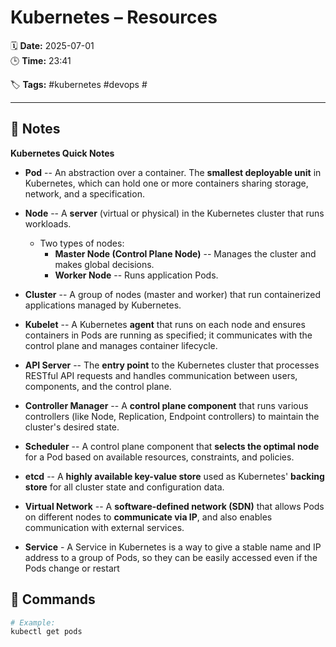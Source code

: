 # Kubernetes – Resources

🗓️ **Date:** 2025-07-01  
🕒 **Time:** 23:41  

🏷️ **Tags:** #kubernetes #devops # 

---

## 📝 Notes

**Kubernetes Quick Notes**

- **Pod** -- An abstraction over a container. The **smallest deployable
  unit** in Kubernetes, which can hold one or more containers sharing
  storage, network, and a specification.

- **Node** -- A **server** (virtual or physical) in the Kubernetes
  cluster that runs workloads.
  - Two types of nodes:
    - **Master Node (Control Plane Node)** -- Manages the cluster and
      makes global decisions.
    - **Worker Node** -- Runs application Pods.

- **Cluster** -- A group of nodes (master and worker) that run
  containerized applications managed by Kubernetes.

- **Kubelet** -- A Kubernetes **agent** that runs on each node and
  ensures containers in Pods are running as specified; it communicates
  with the control plane and manages container lifecycle.

- **API Server** -- The **entry point** to the Kubernetes cluster that
  processes RESTful API requests and handles communication between
  users, components, and the control plane.

- **Controller Manager** -- A **control plane component** that runs
  various controllers (like Node, Replication, Endpoint controllers) to
  maintain the cluster's desired state.

- **Scheduler** -- A control plane component that **selects the optimal
  node** for a Pod based on available resources, constraints, and
  policies.

- **etcd** -- A **highly available key-value store** used as Kubernetes'
  **backing store** for all cluster state and configuration data.

- **Virtual Network** -- A **software-defined network (SDN)** that
  allows Pods on different nodes to **communicate via IP**, and also
  enables communication with external services.

- **Service** - A Service in Kubernetes is a way to give a stable name
  and IP address to a group of Pods, so they can be easily accessed even
  if the Pods change or restart

## 🧾 Commands

```bash
# Example:
kubectl get pods
```
